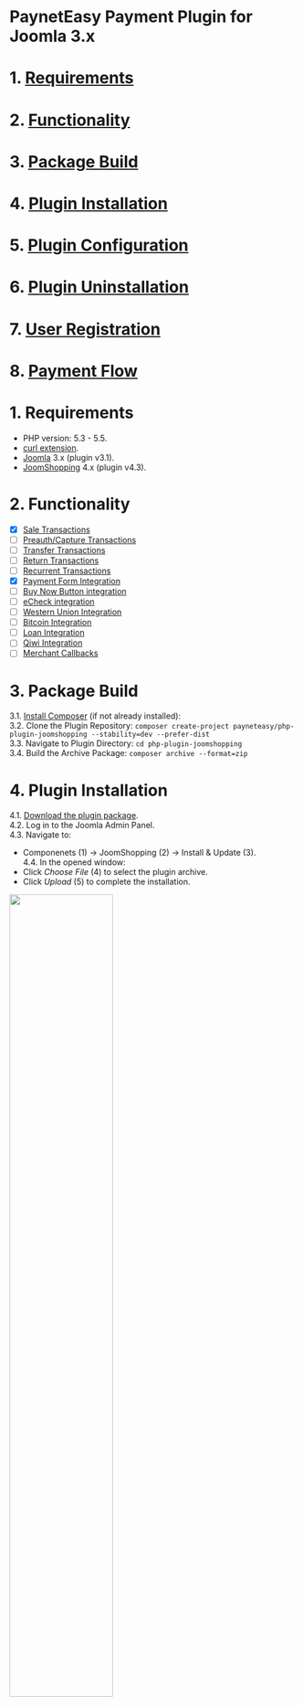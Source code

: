# PaynetEasy Payment Plugin for Joomla 3.x

# 1. [Requirements](https://github.com/annihilatoratm/joomla-doc/blob/main/documentation/doc-eng.md#requirements)
# 2. [Functionality](https://github.com/annihilatoratm/joomla-doc/blob/main/documentation/doc-eng.md#functionality)
# 3. [Package Build](https://github.com/annihilatoratm/joomla-doc/blob/main/documentation/doc-eng.md#package-build)
# 4. [Plugin Installation](https://github.com/annihilatoratm/joomla-doc/blob/main/documentation/doc-eng.md#plugin-installation)
# 5. [Plugin Configuration](https://github.com/annihilatoratm/joomla-doc/blob/main/documentation/doc-eng.md#plugin-configuration)
# 6. [Plugin Uninstallation](https://github.com/annihilatoratm/joomla-doc/blob/main/documentation/doc-eng.md#plugin-uninstallation)
# 7. [User Registration](https://github.com/annihilatoratm/joomla-doc/blob/main/documentation/doc-eng.md#user-registration)
# 8. [Payment Flow](https://github.com/annihilatoratm/joomla-doc/blob/main/documentation/doc-eng.md#payment-flow)

# 1. Requirements
 * PHP version: 5.3 - 5.5.
 * [curl extension](http://php.net/manual/en/book.curl.php).
 * [Joomla](http://www.joomla.org/download.html) 3.x (plugin v3.1).
 * [JoomShopping](http://joomshopping.pro/download/component.html) 4.x (plugin v4.3).
  

# 2. Functionality
  - [x] [Sale Transactions](http://wiki.payneteasy.com/index.php/PnE:Sale_Transactions)
  - [ ] [Preauth/Capture Transactions](http://wiki.payneteasy.com/index.php/PnE:Preauth/Capture_Transactions)
  - [ ] [Transfer Transactions](http://wiki.payneteasy.com/index.php/PnE:Transfer_Transactions)
  - [ ] [Return Transactions](http://wiki.payneteasy.com/index.php/PnE:Return_Transactions)
  - [ ] [Recurrent Transactions](http://wiki.payneteasy.com/index.php/PnE:Recurrent_Transactions)
  - [x] [Payment Form Integration](http://wiki.payneteasy.com/index.php/PnE:Payment_Form_integration)
  - [ ] [Buy Now Button integration](http://wiki.payneteasy.com/index.php/PnE:Buy_Now_Button_integration)
  - [ ] [eCheck integration](http://wiki.payneteasy.com/index.php/PnE:eCheck_integration)
  - [ ] [Western Union Integration](http://wiki.payneteasy.com/index.php/PnE:Western_Union_Integration)
  - [ ] [Bitcoin Integration](http://wiki.payneteasy.com/index.php/PnE:Bitcoin_integration)
  - [ ] [Loan Integration](http://wiki.payneteasy.com/index.php/PnE:Loan_integration)
  - [ ] [Qiwi Integration](http://wiki.payneteasy.com/index.php/PnE:Qiwi_integration)
  - [ ] [Merchant Callbacks](http://wiki.payneteasy.com/index.php/PnE:Merchant_Callbacks)

# 3. Package Build  
3.1. [Install Composer](http://getcomposer.org/doc/00-intro.md) (if not already installed):  
3.2. Clone the Plugin Repository: `composer create-project payneteasy/php-plugin-joomshopping --stability=dev --prefer-dist`  
3.3. Navigate to Plugin Directory: `cd php-plugin-joomshopping`  
3.4. Build the Archive Package: `composer archive --format=zip`  

# 4. Plugin Installation  
4.1. [Download the plugin package](../README.md#get_package).  
4.2. Log in to the Joomla Admin Panel.  
4.3. Navigate to:  
 * Componenets (1) -> JoomShopping (2) -> Install & Update (3).  
4.4. In the opened window:   
 * Click _Choose File_ (4) to select the plugin archive.  
 * Click _Upload_ (5) to complete the installation.  
     
<img src="/images/joomla-1-1-2.png" width=60% height=60%>

# 5. Plugin Configuration  

5.1. Go to:   
 * Componenets (1) -> JoomShopping (2) -> Options (3) -> Payments (4).  
5.2. Two plugin integration types are available:    
 * **Payneteasy sale form** - Form-based/off-site integration.  
 * **PaynetEasy sale** - Direct/on-site integration.  
5.3. Click the _Edit icon_ (4) next to the desired plugin to open the configuration settings.    

<img src="/images/joomla-1-1-2.png" width=60% height=60%>
<img src="/images/joomla-1-1-3.png" width=60% height=60%>
<img src="/images/joomla-1-1-4-form.png" width=60% height=60%>
<img src="/images/joomla-1-1-4-direct.png" width=60% height=60%>

# 6. Plugin Uninstallation  
 6.1. In the **Payments** configuration window, select the plugin(s) to remove.  
 6.2. Click the _Delete_ button at the top of the page.  

<img src="/images/joomla-1-1-5.png" width=60% height=60%>
  
 6.3. For complete uninstallation, manually delete the following directories/files from Joomla's root:  

  * `components/vendor`
  * `components/com_jshopping/payments/pm_payneteasy_abstract`
  * `components/com_jshopping/payments/pm_payneteasy_sale`
  * `components/com_jshopping/payments/pm_payneteasy_saleform`

# 7. User Registration  
  
 7.1. Click _Create an Account_ to begin the user registration process. Fill in all required fields and click Register to complete registration.  

<img src="/images/joomla-register-1.png" width=60% height=60%>
<img src="/images/joomla-register-2.png" width=60% height=60%>

 7.2. After successful registration, you will be able to log in to the shop.

<img src="/images/joomla-register-3.png" width=60% height=60%>
<img src="/images/joomla-register-4.png" width=60% height=60%>

# 8. Payment Flow

 8.1. On the main page, click **Shop** to browse product categories.  
  * Select a category, choose a product, and click Buy.  
  * Click Checkout to proceed.  

<img src="/images/joomla-1.png" width=60% height=60%>
<img src="/images/joomla-2.png" width=60% height=60%>
<img src="/images/joomla-3.png" width=60% height=60%>
<img src="/images/joomla-4.png" width=60% height=60%>
  
 8.2. Complete all required information on the **Address** and **Delivery Method** pages.  

<img src="/images/joomla-5.png" width=60% height=60%>
<img src="/images/joomla-6.png" width=60% height=60%>

 8.3. On the **Payment Method** page, select blabla sale as your payment option. Fill in all mandatory fields.  

<img src="/images/joomla-7.png" width=60% height=60%>

 8.4. Review and accept the **Terms of Service and Return Policy**, then click Confirm Order to finalize the purchase.  

<img src="/images/joomla-8.png" width=60% height=60%>
<img src="/images/joomla-9.png" width=60% height=60%>
<img src="/images/joomla-10.png" width=60% height=60%>

